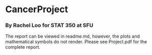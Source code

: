 # CancerProject
### By Rachel Loo for STAT 350 at SFU
The report can be viewed in readme.md, however, the plots and mathematical symbols do not render. Please see Project.pdf for the complete report.
